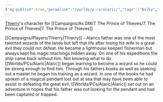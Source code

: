 ```yaml
---
{"dg-publish":true,"permalink":"/worlds/p-cs/alaric/","tags":["Balky","Caermor"]}
---
```


[Thierry](Thierry.md)'s character for [[Campaigns/As DM/7. The Prince of Thieves/7. The Prince of Thieves\|7. The Prince of Thieves]]


[[Campaigns/Players/Thierry\|Thierry]] - Alarics father was one of the most talented wizards of the lands but left that life after losing his wife to a great evil they could not defeat. He became a lighthouse keeper/ fisherman but always kept his magic teachings hidden away. On one of his expeditions the ship came back without him. Not knowing what to do [[Worlds/PCs/Alaric\|Alaric]] began learning to become a wizard so he could be strong enough to find him. Through his fathers books as well as seeking out a master he began his training as a wizard. In one of the books he had spoken of a magical pendant lost out at sea that may have been able to assist in defeating the great evil. [[Worlds/PCs/Alaric\|Alaric]] set out on an adventure in hopes that his father was out looking for the pendant and had been captured or trapped.